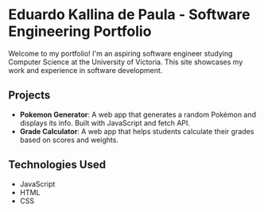 # Eduardo Kallina de Paula - Software Engineering Portfolio

Welcome to my portfolio! I'm an aspiring software engineer studying Computer Science at the University of Victoria. This site showcases my work and experience in software development.

## Projects
- **Pokemon Generator**: A web app that generates a random Pokémon and displays its info. Built with JavaScript and fetch API.
- **Grade Calculator**: A web app that helps students calculate their grades based on scores and weights.

## Technologies Used
- JavaScript
- HTML
- CSS
